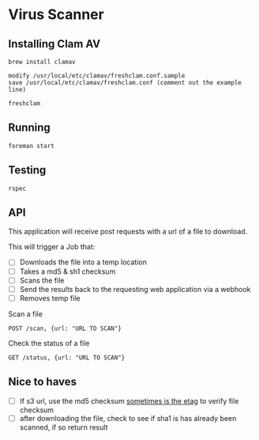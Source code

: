# Virus Scanner

## Installing Clam AV

    brew install clamav

    modify /usr/local/etc/clamav/freshclam.conf.sample
    save /usr/local/etc/clamav/freshclam.conf (comment out the example line)

    freshclam

## Running

    foreman start

## Testing

`rspec`


## API

This application will receive post requests with a url of a file to download.

This will trigger a Job that:

- [ ] Downloads the file into a temp location
- [ ] Takes a md5 & sh1 checksum
- [ ] Scans the file
- [ ] Send the results back to the requesting web application via a webhook
- [ ] Removes temp file

Scan a file

    POST /scan, {url: "URL TO SCAN"}

Check the status of a file

    GET /status, {url: "URL TO SCAN"}

## Nice to haves

- [ ] If s3 url, use the md5 checksum [sometimes is the etag](http://stackoverflow.com/questions/12186993/what-is-the-algorithm-to-compute-the-amazon-s3-etag-for-a-file-larger-than-5gb) to verify file checksum
- [ ] after downloading the file, check to see if sha1 is has already been scanned, if so return result
